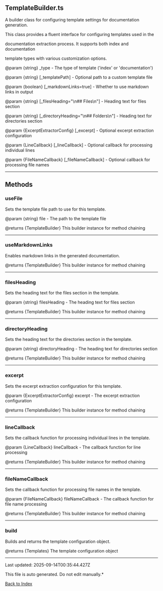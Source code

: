 ## TemplateBuilder.ts





 A builder class for configuring template settings for documentation generation.



 This class provides a fluent interface for configuring templates used in the

 documentation extraction process. It supports both index and documentation

 template types with various customization options.



 @param {string} _type - The type of template ('index' or 'documentation')

 @param {string} [_templatePath] - Optional path to a custom template file

 @param {boolean} [_markdownLinks=true] - Whether to use markdown links in output

 @param {string} [_filesHeading="\n## Files\n"] - Heading text for files section

 @param {string} [_directoryHeading="\n## Folders\n"] - Heading text for directories section

 @param {ExcerptExtractorConfig} [_excerpt] - Optional excerpt extraction configuration

 @param {LineCallback} [_lineCallback] - Optional callback for processing individual lines

 @param {FileNameCallback} [_fileNameCallback] - Optional callback for processing file names

 



---



## Methods



### **useFile**

 Sets the template file path to use for this template.



 @param {string} file - The path to the template file

 @returns {TemplateBuilder} This builder instance for method chaining

 



---



### **useMarkdownLinks**

 Enables markdown links in the generated documentation.



 @returns {TemplateBuilder} This builder instance for method chaining

 



---



### **filesHeading**

 Sets the heading text for the files section in the template.



 @param {string} filesHeading - The heading text for files section

 @returns {TemplateBuilder} This builder instance for method chaining

 



---



### **directoryHeading**

 Sets the heading text for the directories section in the template.



 @param {string} directoryHeading - The heading text for directories section

 @returns {TemplateBuilder} This builder instance for method chaining

 



---



### **excerpt**

 Sets the excerpt extraction configuration for this template.



 @param {ExcerptExtractorConfig} excerpt - The excerpt extraction configuration

 @returns {TemplateBuilder} This builder instance for method chaining

 



---



### **lineCallback**

 Sets the callback function for processing individual lines in the template.



 @param {LineCallback} lineCallback - The callback function for line processing

 @returns {TemplateBuilder} This builder instance for method chaining

 



---



### **fileNameCallback**

 Sets the callback function for processing file names in the template.



 @param {FileNameCallback} fileNameCallback - The callback function for file name processing

 @returns {TemplateBuilder} This builder instance for method chaining

 



---



### **build**

 Builds and returns the template configuration object.



 @returns {Templates} The template configuration object

 



---



Last updated: 2025-09-14T00:35:44.427Z



This file is auto generated. Do not edit manually.*



[Back to Index](./index.md)